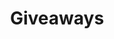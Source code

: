 ---
layout: external
title: Giveaways
permalink: /giveaways/

external_url: http://contest.resultsjunkies.com/giveaways/august-phantom-4/
---